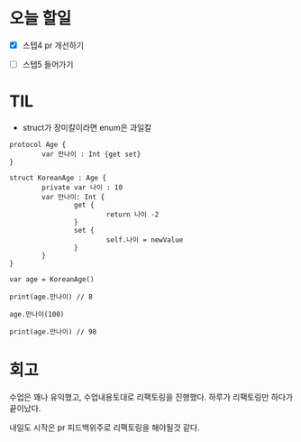 # 오늘 할일

- [x] 스텝4 pr 개선하기
- [ ] 스텝5 들어가기





# TIL

- struct가 장미칼이라면 enum은 과일칼 

``` swuft
protocol Age {
		var 만나이 : Int {get set}
}

struct KoreanAge : Age {
		private var 나이 : 10
		var 만나이: Int {
				get {
						return 나이 -2
				}
				set {
						self.나이 = newValue
				}
		}
}

var age = KoreanAge()

print(age.만나이) // 8

age.만나이(100)

print(age.만나이) // 98
```







# 회고

수업은 꽤나 유익했고, 수업내용토대로 리팩토링을 진행했다. 하루가 리팩토링만 하다가 끝이났다. 

내일도 시작은 pr 피드백위주로 리팩토링을 해야될것 같다.



